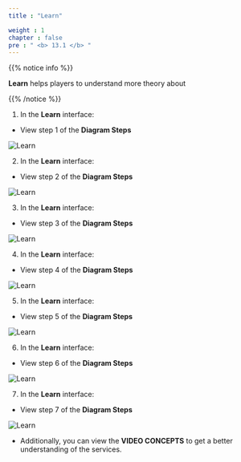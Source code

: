 ```yaml
---
title : "Learn"

weight : 1
chapter : false
pre : " <b> 13.1 </b> "
---
```


{{% notice info %}}

**Learn** helps players to understand more theory about

{{% /notice %}}

1. In the **Learn** interface:

- View step 1 of the **Diagram Steps**

![Learn](/images/13-nosqldatabase/13.1-learn/1-learn.png)

2. In the **Learn** interface:

- View step 2 of the **Diagram Steps**

![Learn](/images/13-nosqldatabase/13.1-learn/2-learn.png)

3. In the **Learn** interface:

- View step 3 of the **Diagram Steps**

![Learn](/images/13-nosqldatabase/13.1-learn/3-learn.png)

4. In the **Learn** interface:

- View step 4 of the **Diagram Steps**

![Learn](/images/13-nosqldatabase/13.1-learn/4-learn.png)

5. In the **Learn** interface:

- View step 5 of the **Diagram Steps**

![Learn](/images/13-nosqldatabase/13.1-learn/5-learn.png)

6. In the **Learn** interface:

- View step 6 of the **Diagram Steps**

![Learn](/images/13-nosqldatabase/13.1-learn/6-learn.png)

7. In the **Learn** interface:

- View step 7 of the **Diagram Steps**

![Learn](/images/13-nosqldatabase/13.1-learn/7-learn.png)

- Additionally, you can view the **VIDEO CONCEPTS** to get a better understanding of the services.
